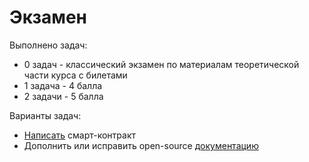 # Экзамен

Выполнено задач:

- 0 задач - классический экзамен по материалам теоретической части курса с билетами
- 1 задача - 4 балла
- 2 задачи - 5 балла

Варианты задач:

- [Написать](tasks/contract.md) смарт-контракт
- Дополнить или исправить open-source [документацию](tasks/link.md)
